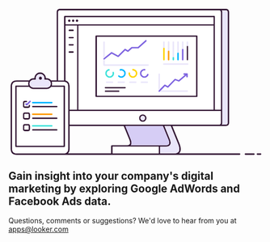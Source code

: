 <svg x="0px" y="0px" viewBox="0 0 870 500">
  <g transform="matrix( 1, 0, 0, 1, 0,0) ">
    <g>
      <g id="Layer0_0_FILL">
        <path fill="#351936" d="M753.9,13.7c0-7.9-4-11.9-11.9-11.9H176.6c-7.9,0-11.9,3.9-11.9,11.9v232.1h-19.4c-0.4-0.5-0.9-1-1.4-1.6 c-3.6-3.6-7.9-5.4-13-5.4h-3.2c0-0.1,0-0.2,0-0.3c0-5.4-1.9-10-5.8-13.8h-0.1c-3.8-3.9-8.4-5.8-13.8-5.8 c-5.4,0-10.1,1.9-13.8,5.8c-3.8,3.8-5.7,8.4-5.8,13.8c0,0.1,0,0.2,0,0.3h-3.2c-5,0-9.4,1.8-13,5.4c-0.5,0.5-1,1-1.4,1.6H28.5 c-14.1,0-21.1,7.1-21.2,21.2v211.9c0,14.1,7,21.1,21.1,21.1l324.5,0c0.1,0,0.2,0,0.3,0h214.1c0,0,0.1,0,0.1,0c0.2,0,0.4,0,0.6,0 h221.5c0.7,0,1.3-0.2,1.8-0.8c0.5-0.5,0.7-1.1,0.7-1.8c0-0.7-0.3-1.3-0.8-1.8c-0.5-0.5-1.1-0.7-1.8-0.8H583 c1.7-1.5,3-3.2,3.9-5.4c2.9-6,2.2-14.8-2-26.3c0,0,0-0.1,0-0.1l-25-61.3H742c7.9,0,11.9-3.9,11.9-11.8V13.7 M513.2,472.3V495 H355.6v-22.7h49.6c0,0,0.1,0,0.1,0H513.2 M730.5,13.7c0-2.8-0.5-5.1-1.5-6.9h13c4.6,0,6.9,2.3,6.9,6.9v376.4 c0,4.5-2.3,6.8-6.9,6.8h-13c1-1.8,1.5-4.1,1.5-6.8V13.7 M700.5,30.8v23.4H194.9V30.8H700.5 M700.5,59.2v286.4H239.2V59.2H700.5 M582.3,487.5c-2.2,4.5-7,7-14.5,7.4c-0.2,0-0.4,0-0.6,0h-49v-22.7H539c0,0,0.1,0,0.1,0c7.5-0.3,12.2-2.9,14-7.7 c1.9-4.3,1.2-10.6-2.1-18.9h0L533,402h21.3l25.9,63.1l-0.1-0.1C583.7,474.9,584.5,482.4,582.3,487.5 M546.3,447.6 c2.7,6.6,3.5,11.7,2.2,15.1c-1.4,2.9-4.6,4.4-9.6,4.6h-121c0.6-0.8,1.1-1.7,1.5-2.7c1.9-4.3,1.2-10.6-2.3-18.9h0L399.2,402h128.3 L546.3,447.6 M718.7,6.8c4.6,0,6.8,2.3,6.8,6.9v331.9h-20.1V28.3c0-0.7-0.2-1.3-0.7-1.8c-0.5-0.5-1.1-0.8-1.8-0.8H192.4 c-0.7,0-1.3,0.2-1.8,0.8c-0.5,0.5-0.7,1.1-0.8,1.8v217.6c-0.7,0-1.3-0.1-2.1-0.1h-18.1V13.7c0-4.6,2.3-6.9,6.9-6.9H718.7 M725.5,350.6v39.5c0,4.5-2.3,6.8-6.8,6.8H208.9v-46.4H725.5 M194.9,59.2h39.3v286.4h-25.3V267c0-11.5-4.7-18.4-14.1-20.5V59.2 M208.9,478.9V402h184.8l18.8,45.6c2.7,6.6,3.5,11.7,2.3,15.1c-1.4,2.8-4.5,4.4-9.5,4.6c0,0-0.1,0-0.1,0h-52 c-0.7,0-1.3,0.2-1.8,0.8c-0.5,0.5-0.8,1.1-0.8,1.8V495l-147.3,0C207.1,491.5,208.9,486.1,208.9,478.9 M125.1,243.9h5.9 c2.6,0,4.9,0.6,7,1.9c0.9,0.5,1.7,1.2,2.4,1.9v0.1c0.9,0.9,1.7,1.9,2.3,3c1.1,1.9,1.6,4.1,1.6,6.4v0c0,2.2-0.5,4.2-1.4,6 c-0.6,1.2-1.4,2.4-2.5,3.5c-0.6,0.6-1.2,1.1-1.8,1.5c-2.2,1.6-4.8,2.4-7.7,2.4H85.3c-2.9,0-5.4-0.8-7.7-2.4 c-0.6-0.5-1.2-1-1.8-1.5c-1.1-1.1-1.9-2.2-2.6-3.5c-0.9-1.8-1.3-3.8-1.3-6v0c0-2.4,0.5-4.5,1.6-6.4c0.6-1.1,1.3-2.1,2.3-3 l0.1-0.1c0.8-0.8,1.6-1.4,2.4-1.9c2.1-1.3,4.4-1.9,7-1.9h5.9c0.5,0,1-0.1,1.3-0.4c0.4-0.3,0.7-0.6,1-1.1c0.2-0.5,0.3-0.9,0.2-1.4 c-0.1-0.8-0.2-1.6-0.2-2.4c0-4,1.4-7.4,4.3-10.3v-0.1c2.8-2.9,6.3-4.3,10.3-4.3c4,0,7.4,1.4,10.3,4.3v0.1 c2.9,2.8,4.3,6.3,4.3,10.3c0,0.9,0,1.7-0.2,2.4c-0.1,0.5,0,0.9,0.2,1.4c0.2,0.4,0.5,0.8,0.9,1.1 C124.1,243.7,124.6,243.9,125.1,243.9 M149.3,257.3c0-2.3-0.4-4.5-1.1-6.4h39.6c0.7,0,1.4,0,2.1,0.1c1.8,0.1,3.5,0.5,5,0.9 c6.1,2,9.1,7.1,9.1,15.2v211.9c0,10.5-5.1,15.9-15.3,16.1H28.4c-10.7,0-16-5.4-16-16.1V267c0-10.8,5.4-16.2,16.2-16.2h39.6 c-0.7,2-1.1,4.1-1.1,6.4v0c0,2.1,0.3,4.1,0.9,6H25.5c-0.7,0-1.3,0.3-1.8,0.8c-0.5,0.5-0.8,1.1-0.8,1.8v205.5 c0,0.7,0.2,1.3,0.8,1.8c0.5,0.5,1.1,0.7,1.8,0.7h165.1c0.7,0,1.3-0.2,1.8-0.7c0.5-0.5,0.7-1.1,0.7-1.8V265.8 c0-0.7-0.2-1.3-0.7-1.8c-0.5-0.5-1.1-0.8-1.8-0.8h-42.3C149,261.4,149.3,259.4,149.3,257.3L149.3,257.3 M143.9,270.3L143.9,270.3 c0.7-0.7,1.2-1.3,1.8-2h42.6v200.5H28V268.3h42.5c0.5,0.7,1.1,1.4,1.8,2c3.6,3.6,7.9,5.4,13,5.4h45.6 C136.1,275.7,140.4,273.9,143.9,270.3 M164.9,417.5c0.7,0,1.3-0.2,1.8-0.7c0.5-0.5,0.7-1.1,0.7-1.8c0-0.7-0.2-1.3-0.7-1.8 c-0.5-0.5-1.1-0.7-1.8-0.8h-82c-0.7,0-1.3,0.3-1.8,0.8c-0.5,0.5-0.8,1-0.8,1.8c0,0.7,0.3,1.3,0.8,1.8c0.5,0.5,1.1,0.7,1.8,0.7 H164.9 M82.9,372.8c-0.7,0-1.3,0.3-1.8,0.8c-0.5,0.5-0.8,1.1-0.8,1.8s0.3,1.3,0.8,1.8c0.5,0.5,1.1,0.7,1.8,0.7h82 c0.7,0,1.3-0.2,1.8-0.7c0.5-0.5,0.7-1.1,0.7-1.8s-0.2-1.3-0.7-1.8c-0.5-0.5-1.1-0.8-1.8-0.8H82.9 M82.9,333 c-0.7,0-1.3,0.3-1.8,0.8c-0.5,0.5-0.8,1.1-0.8,1.8c0,0.7,0.3,1.3,0.8,1.8c0.5,0.5,1.1,0.7,1.8,0.7h82c0.7,0,1.3-0.2,1.8-0.7 c0.5-0.5,0.7-1.1,0.7-1.8c0-0.7-0.2-1.3-0.7-1.8c-0.5-0.5-1.1-0.8-1.8-0.8H82.9 M66.7,395H56.5c-4.8,0-7.2,2.4-7.2,7.1v10.2 c0,4.8,2.4,7.2,7.2,7.2h10.2c4.8,0,7.2-2.4,7.2-7.2v-10.2C73.8,397.3,71.5,395,66.7,395 M66.7,400c1.4,0,2.2,0.7,2.2,2.1v10.2 c0,1.5-0.7,2.2-2.2,2.2H56.5c-1.5,0-2.2-0.7-2.2-2.2v-10.2c0-1.4,0.7-2.1,2.2-2.1H66.7 M73.8,362.4c0-4.8-2.4-7.1-7.2-7.1H56.5 c-4.8,0-7.2,2.4-7.2,7.1v10.2c0,4.8,2.4,7.2,7.2,7.2h10.2c4.8,0,7.2-2.4,7.2-7.2V362.4 M66.7,360.3c1.4,0,2.2,0.7,2.2,2.1v10.2 c0,1.5-0.7,2.2-2.2,2.2H56.5c-1.5,0-2.2-0.7-2.2-2.2v-10.2c0-1.4,0.7-2.1,2.2-2.1H66.7 M63.1,316.3c-0.5-0.5-1.1-0.8-1.8-0.8 h-4.8c-4.8,0-7.2,2.4-7.2,7.2V333c0,4.8,2.4,7.1,7.2,7.1h10.2c4.8,0,7.2-2.4,7.2-7.1v-1c0-0.7-0.2-1.3-0.7-1.8 c-0.5-0.5-1.1-0.8-1.8-0.8s-1.3,0.3-1.8,0.8c-0.5,0.5-0.8,1.1-0.8,1.8v1c0,1.4-0.7,2.1-2.2,2.1H56.5c-1.5,0-2.2-0.7-2.2-2.1 v-10.3c0-1.4,0.7-2.2,2.2-2.2h4.8c0.7,0,1.3-0.2,1.8-0.7c0.5-0.5,0.7-1.1,0.7-1.8C63.8,317.4,63.6,316.8,63.1,316.3 M109.1,233.1 c-1.5,0-2.8,0.5-3.9,1.5c-1,1.1-1.5,2.4-1.5,3.9c0,1.5,0.5,2.8,1.5,3.9c1.1,1.1,2.4,1.6,3.9,1.6c1.5,0,2.8-0.5,3.8-1.6 c1.1-1,1.6-2.3,1.6-3.9c0-1.5-0.5-2.8-1.6-3.9C111.9,233.6,110.6,233.1,109.1,233.1 M222.3,147.6c-0.5-0.5-1.1-0.8-1.8-0.8h-12.8 c-0.7,0-1.3,0.3-1.8,0.8c-0.5,0.5-0.8,1.1-0.8,1.8s0.3,1.3,0.8,1.8c0.5,0.5,1.1,0.7,1.8,0.7h12.8c0.7,0,1.3-0.2,1.8-0.7 c0.5-0.5,0.7-1.1,0.7-1.8S222.8,148.1,222.3,147.6 M207.8,122.2c-0.7,0-1.3,0.3-1.8,0.8c-0.5,0.5-0.8,1.1-0.8,1.8 s0.3,1.3,0.8,1.8c0.5,0.5,1.1,0.7,1.8,0.7h12.8c0.7,0,1.3-0.2,1.8-0.7c0.5-0.5,0.7-1.1,0.7-1.8s-0.2-1.3-0.7-1.8 c-0.5-0.5-1.1-0.8-1.8-0.8H207.8 M207.8,97.4c-0.7,0-1.3,0.3-1.8,0.8c-0.5,0.5-0.8,1.1-0.8,1.8s0.3,1.3,0.8,1.8 c0.5,0.5,1.1,0.7,1.8,0.7h12.8c0.7,0,1.3-0.2,1.8-0.7c0.5-0.5,0.7-1.1,0.7-1.8s-0.2-1.3-0.7-1.8c-0.5-0.5-1.1-0.8-1.8-0.8H207.8 M220.5,72.7h-12.8c-0.7,0-1.3,0.3-1.8,0.8c-0.5,0.5-0.8,1.1-0.8,1.8s0.3,1.3,0.8,1.8c0.5,0.5,1.1,0.7,1.8,0.7h12.8 c0.7,0,1.3-0.2,1.8-0.7c0.5-0.5,0.7-1.1,0.7-1.8s-0.2-1.3-0.7-1.8C221.8,72.9,221.2,72.7,220.5,72.7 M458.8,361.9 c-3.5,0-6.5,1.2-9,3.6c0,0-0.1,0-0.1,0.1c-2.4,2.5-3.6,5.5-3.6,9c0,3.6,1.2,6.6,3.7,9.1c2.5,2.5,5.5,3.8,9,3.8 c3.6,0,6.6-1.2,9-3.8c0,0,0,0,0-0.1c2.5-2.4,3.7-5.4,3.8-9c0-3.5-1.3-6.5-3.8-9C465.3,363.1,462.3,361.9,458.8,361.9 M453.3,369.1c1.5-1.5,3.4-2.2,5.5-2.2c2.2,0,4,0.8,5.5,2.3c1.5,1.5,2.3,3.4,2.3,5.5c0,2.2-0.8,4-2.3,5.5c0,0,0,0,0,0 c-1.5,1.5-3.3,2.3-5.5,2.3c-2.1,0-4-0.8-5.5-2.3c-1.5-1.5-2.3-3.3-2.3-5.5C451,372.5,451.7,370.7,453.3,369.1 C453.2,369.1,453.3,369.1,453.3,369.1 M645.2,93.3c-0.5-0.5-1.1-0.7-1.8-0.8H299.6c-0.7,0-1.3,0.3-1.8,0.8 c-0.5,0.5-0.8,1-0.8,1.8v205.4c0,0.7,0.3,1.3,0.8,1.8c0.5,0.5,1,0.7,1.8,0.7h343.7c0.7,0,1.3-0.2,1.8-0.7 c0.5-0.5,0.7-1.1,0.7-1.8V95.1C645.8,94.3,645.6,93.8,645.2,93.3 M640.8,97.6V298H302.1V97.6H640.8 M613.8,130.5 c0-0.6-0.2-1.2-0.7-1.6c-0.5-0.5-1.1-0.8-1.8-0.8c-0.7,0-1.3,0.3-1.8,0.8c-0.5,0.5-0.7,1-0.8,1.6v44.8c0,0.7,0.3,1.3,0.8,1.8 c0.5,0.5,1.1,0.7,1.8,0.7c0.7,0,1.3-0.2,1.8-0.7c0.5-0.5,0.7-1.1,0.7-1.8V130.5 M331.3,280.4c-0.7,0-1.3,0.3-1.8,0.8 c-0.5,0.5-0.8,1-0.8,1.8s0.3,1.3,0.8,1.8c0.5,0.5,1.1,0.7,1.8,0.7h45.4c0.7,0,1.3-0.2,1.8-0.7c0.5-0.5,0.7-1.1,0.7-1.8 c0-0.7-0.2-1.3-0.7-1.8c-0.5-0.5-1.1-0.8-1.8-0.8H331.3 M329.3,269.3c-0.5,0.5-0.8,1.1-0.8,1.8c0,0.7,0.3,1.3,0.8,1.8 c0.5,0.5,1.1,0.7,1.8,0.7h67.1c0.7,0,1.3-0.2,1.8-0.7c0.5-0.5,0.7-1.1,0.7-1.8c0-0.7-0.2-1.3-0.7-1.8c-0.5-0.5-1.1-0.8-1.8-0.8 H331C330.3,268.5,329.7,268.8,329.3,269.3 M229.8,42.3c0,1.2,0.4,2.2,1.2,3c0.8,0.8,1.9,1.3,3.1,1.3c1.2,0,2.2-0.4,3-1.3 s1.3-1.8,1.3-3c0-1.2-0.4-2.2-1.3-3c-0.8-0.8-1.8-1.3-3-1.3c-1.2,0-2.2,0.4-3.1,1.3C230.2,40,229.8,41,229.8,42.3 M217.9,45.3 c0.8,0.8,1.8,1.3,3,1.3c1.2,0,2.2-0.4,3-1.3c0.9-0.8,1.3-1.8,1.3-3c0-1.2-0.4-2.2-1.3-3c-0.8-0.8-1.8-1.3-3-1.3 c-1.2,0-2.2,0.4-3,1.3c-0.8,0.8-1.2,1.8-1.3,3C216.6,43.4,217,44.4,217.9,45.3 M210.8,45.3c0.8-0.8,1.3-1.8,1.3-3 c0-1.2-0.4-2.2-1.3-3c-0.8-0.8-1.8-1.3-3-1.3c-1.2,0-2.2,0.4-3.1,1.3c-0.8,0.8-1.3,1.8-1.3,3c0,1.2,0.4,2.2,1.3,3 c0.8,0.8,1.9,1.3,3.1,1.3C208.9,46.5,209.9,46.1,210.8,45.3 M838.6,500c0.7,0,1.3-0.2,1.8-0.7c0.5-0.5,0.7-1.1,0.7-1.8 c0-0.7-0.2-1.3-0.7-1.8c-0.5-0.5-1.1-0.7-1.8-0.8h-29c-0.7,0-1.3,0.3-1.8,0.8c-0.5,0.5-0.8,1-0.8,1.8c0,0.7,0.2,1.3,0.8,1.8 c0.5,0.5,1,0.7,1.8,0.7H838.6 M861.3,495h-10.7c-0.7,0-1.3,0.3-1.8,0.8c-0.5,0.5-0.8,1-0.8,1.8c0,0.7,0.2,1.3,0.8,1.8 c0.5,0.5,1,0.7,1.8,0.7h10.7c0.7,0,1.3-0.2,1.8-0.7c0.5-0.5,0.7-1.1,0.7-1.8c0-0.7-0.2-1.3-0.7-1.8 C862.5,495.2,862,495,861.3,495z"/>
        <path fill="#FFFFFF" d="M143.9,270.3L143.9,270.3c-3.6,3.6-7.9,5.5-13,5.5H85.3c-5.1,0-9.4-1.8-13-5.4c-0.6-0.6-1.2-1.3-1.8-2H28 v200.5h160.1V268.3h-42.6C145.1,269,144.6,269.6,143.9,270.3 M61.3,315.5c0.7,0,1.3,0.3,1.8,0.8c0.5,0.5,0.7,1.1,0.7,1.8 c0,0.7-0.2,1.3-0.7,1.8c-0.5,0.5-1.1,0.7-1.8,0.7h-4.8c-1.5,0-2.2,0.7-2.2,2.2V333c0,1.4,0.7,2.1,2.2,2.1h10.2 c1.4,0,2.2-0.7,2.2-2.1v-1c0-0.7,0.3-1.3,0.8-1.8c0.5-0.5,1.1-0.8,1.8-0.8s1.3,0.3,1.8,0.8c0.5,0.5,0.7,1.1,0.7,1.8v1 c0,4.8-2.4,7.1-7.2,7.1H56.5c-4.8,0-7.2-2.4-7.2-7.1v-10.3c0-4.8,2.4-7.2,7.2-7.2H61.3 M66.7,355.3c4.8,0,7.2,2.4,7.2,7.1v10.2 c0,4.8-2.4,7.2-7.2,7.2H56.5c-4.8,0-7.2-2.4-7.2-7.2v-10.2c0-4.8,2.4-7.1,7.2-7.1H66.7 M56.5,395h10.2c4.8,0,7.2,2.4,7.2,7.1 v10.2c0,4.8-2.4,7.2-7.2,7.2H56.5c-4.8,0-7.2-2.4-7.2-7.2v-10.2C49.3,397.3,51.7,395,56.5,395 M149.6,323.6 c-0.5,0.5-1.1,0.7-1.8,0.7H82.9c-0.7,0-1.3-0.2-1.8-0.7c-0.5-0.5-0.8-1.1-0.8-1.8s0.3-1.3,0.8-1.8c0.5-0.5,1.1-0.8,1.8-0.8h64.9 c0.7,0,1.3,0.3,1.8,0.8c0.5,0.5,0.7,1,0.7,1.8S150.1,323.1,149.6,323.6 M81.2,333.8c0.5-0.5,1.1-0.8,1.8-0.8h82 c0.7,0,1.3,0.3,1.8,0.8c0.5,0.5,0.7,1.1,0.7,1.8c0,0.7-0.2,1.3-0.7,1.8c-0.5,0.5-1.1,0.7-1.8,0.7h-82c-0.7,0-1.3-0.2-1.8-0.7 c-0.5-0.5-0.8-1.1-0.8-1.8C80.4,334.9,80.7,334.3,81.2,333.8 M81.2,373.5c0.5-0.5,1.1-0.8,1.8-0.8h82c0.7,0,1.3,0.3,1.8,0.8 c0.5,0.5,0.7,1.1,0.7,1.8s-0.2,1.3-0.7,1.8c-0.5,0.5-1.1,0.7-1.8,0.7h-82c-0.7,0-1.3-0.2-1.8-0.7c-0.5-0.5-0.8-1.1-0.8-1.8 S80.7,374,81.2,373.5 M81.2,359.8c0.5-0.5,1.1-0.8,1.8-0.8h64.9c0.7,0,1.3,0.2,1.8,0.8c0.5,0.5,0.7,1.1,0.7,1.8 c0,0.7-0.2,1.3-0.7,1.8c-0.5,0.5-1.1,0.7-1.8,0.7H82.9c-0.7,0-1.3-0.2-1.8-0.7c-0.5-0.5-0.8-1.1-0.8-1.8 C80.4,360.9,80.7,360.3,81.2,359.8 M166.7,416.8c-0.5,0.5-1.1,0.7-1.8,0.7h-82c-0.7,0-1.3-0.2-1.8-0.7c-0.5-0.5-0.8-1.1-0.8-1.8 c0-0.7,0.3-1.3,0.8-1.8c0.5-0.5,1.1-0.7,1.8-0.8h82c0.7,0,1.3,0.3,1.8,0.8c0.5,0.5,0.7,1,0.7,1.8 C167.4,415.6,167.2,416.3,166.7,416.8 M149.6,403c-0.5,0.5-1.1,0.7-1.8,0.7H82.9c-0.7,0-1.3-0.2-1.8-0.7 c-0.5-0.5-0.8-1.1-0.8-1.8c0-0.7,0.3-1.3,0.8-1.8c0.5-0.5,1.1-0.7,1.8-0.8h64.9c0.7,0,1.3,0.3,1.8,0.8c0.5,0.5,0.7,1,0.7,1.8 C150.3,401.9,150.1,402.5,149.6,403 M72.1,316c0.5-0.5,1-0.8,1.8-0.8c0.7,0,1.3,0.3,1.8,0.8c0.5,0.5,0.8,1.1,0.8,1.8 c0,0.7-0.2,1.3-0.7,1.8l-11.2,11.2c-0.5,0.5-1.1,0.8-1.8,0.8s-1.3-0.2-1.8-0.7l-2.6-2.5c-0.5-0.5-0.8-1.1-0.8-1.8 c0-0.7,0.2-1.3,0.8-1.8c0.5-0.5,1-0.8,1.8-0.8s1.3,0.3,1.8,0.8l0.8,0.8L72.1,316 M68.8,402.1c0-1.4-0.7-2.1-2.2-2.1H56.5 c-1.5,0-2.2,0.7-2.2,2.1v10.2c0,1.5,0.7,2.2,2.2,2.2h10.2c1.4,0,2.2-0.7,2.2-2.2V402.1 M68.8,362.4c0-1.4-0.7-2.1-2.2-2.1H56.5 c-1.5,0-2.2,0.7-2.2,2.1v10.2c0,1.5,0.7,2.2,2.2,2.2h10.2c1.4,0,2.2-0.7,2.2-2.2V362.4 M148.2,250.8c0.7,2,1.1,4.1,1.1,6.4v0 c0,2.1-0.3,4.1-0.9,6h42.3c0.7,0,1.3,0.3,1.8,0.8c0.5,0.5,0.7,1.1,0.7,1.8v205.5c0,0.7-0.2,1.3-0.7,1.8c-0.5,0.5-1.1,0.7-1.8,0.7 H25.5c-0.7,0-1.3-0.2-1.8-0.7c-0.5-0.5-0.8-1.1-0.8-1.8V265.8c0-0.7,0.2-1.3,0.8-1.8c0.5-0.5,1.1-0.8,1.8-0.8h42.4 c-0.6-1.9-0.9-3.9-0.9-6v0c0-2.3,0.4-4.5,1.1-6.4H28.5c-10.8,0-16.2,5.4-16.2,16.2v211.9c0,10.7,5.3,16.1,16,16.1h160.3 c10.2-0.3,15.3-5.7,15.3-16.1V267c0-8.1-3-13.2-9.1-15.2c-1.5-0.5-3.2-0.8-5-0.9c-0.7,0-1.3-0.1-2.1-0.1H148.2 M234.2,59.2h-39.3 v187.3c9.4,2.1,14.1,9,14.1,20.5v78.6h25.3V59.2 M207.8,72.7h12.8c0.7,0,1.3,0.3,1.8,0.8c0.5,0.5,0.7,1.1,0.7,1.8 s-0.2,1.3-0.7,1.8c-0.5,0.5-1.1,0.7-1.8,0.7h-12.8c-0.7,0-1.3-0.2-1.8-0.7c-0.5-0.5-0.8-1.1-0.8-1.8s0.3-1.3,0.8-1.8 C206.5,72.9,207.1,72.7,207.8,72.7 M206,98.2c0.5-0.5,1.1-0.8,1.8-0.8h12.8c0.7,0,1.3,0.3,1.8,0.8c0.5,0.5,0.7,1.1,0.7,1.8 s-0.2,1.3-0.7,1.8c-0.5,0.5-1.1,0.7-1.8,0.7h-12.8c-0.7,0-1.3-0.2-1.8-0.7c-0.5-0.5-0.8-1.1-0.8-1.8S205.5,98.6,206,98.2 M206,122.9c0.5-0.5,1.1-0.8,1.8-0.8h12.8c0.7,0,1.3,0.3,1.8,0.8c0.5,0.5,0.7,1.1,0.7,1.8s-0.2,1.3-0.7,1.8 c-0.5,0.5-1.1,0.7-1.8,0.7h-12.8c-0.7,0-1.3-0.2-1.8-0.7c-0.5-0.5-0.8-1.1-0.8-1.8S205.5,123.4,206,122.9 M220.5,146.9 c0.7,0,1.3,0.3,1.8,0.8c0.5,0.5,0.7,1.1,0.7,1.8s-0.2,1.3-0.7,1.8c-0.5,0.5-1.1,0.7-1.8,0.7h-12.8c-0.7,0-1.3-0.2-1.8-0.7 c-0.5-0.5-0.8-1.1-0.8-1.8s0.3-1.3,0.8-1.8c0.5-0.5,1.1-0.8,1.8-0.8H220.5 M725.5,390.1v-39.5H208.9V397h509.8 C723.3,397,725.5,394.7,725.5,390.1 M449.7,365.5c2.5-2.4,5.5-3.6,9-3.6c3.6,0,6.6,1.2,9,3.7c2.5,2.5,3.7,5.5,3.8,9 c0,3.6-1.3,6.6-3.8,9c0,0,0,0.1,0,0.1c-2.4,2.5-5.4,3.8-9,3.8c-3.5,0-6.5-1.2-9-3.8c-2.5-2.5-3.7-5.5-3.7-9.1 C446,371.1,447.2,368.1,449.7,365.5C449.6,365.6,449.7,365.5,449.7,365.5 M725.5,13.7c0-4.6-2.3-6.9-6.8-6.9H176.6 c-4.6,0-6.9,2.3-6.9,6.9v232.1h18.1c0.7,0,1.4,0,2.1,0.1V28.3c0-0.7,0.3-1.3,0.8-1.8c0.5-0.5,1.1-0.8,1.8-0.8H703 c0.7,0,1.3,0.2,1.8,0.8c0.5,0.5,0.7,1.1,0.7,1.8v317.3h20.1V13.7 M700.5,345.6V59.2H239.2v286.4H700.5 M643.3,92.6 c0.7,0,1.3,0.3,1.8,0.8c0.5,0.5,0.7,1,0.7,1.8v205.4c0,0.7-0.2,1.3-0.7,1.8c-0.5,0.5-1.1,0.7-1.8,0.7H299.6 c-0.7,0-1.3-0.2-1.8-0.7c-0.5-0.5-0.8-1.1-0.8-1.8V95.1c0-0.7,0.3-1.3,0.8-1.8c0.5-0.5,1-0.7,1.8-0.8H643.3 M640.8,298V97.6 H302.1V298H640.8 M398,138.1c0.6-0.1,1.1,0,1.6,0.3l8,4.9l12.1-10.7c0.5-0.4,1-0.7,1.6-0.7H442l25.6-22.7 c0.5-0.5,1.1-0.7,1.8-0.6c0.7,0,1.3,0.3,1.8,0.8c0.4,0.5,0.6,1.1,0.6,1.8c0,0.7-0.3,1.3-0.9,1.8l-26.3,23.4 c-0.5,0.4-1,0.6-1.6,0.6h-20.6l-12.7,11.3c-0.4,0.4-0.9,0.6-1.5,0.7c-0.6,0.1-1.1-0.1-1.5-0.4l-8-4.9l-22.3,22 c-0.4,0.4-0.9,0.6-1.4,0.7c-0.6,0.1-1.1,0-1.5-0.3l-21-11.2L329,173.8v17.6h147.8c0.7,0,1.3,0.2,1.8,0.8c0.5,0.5,0.7,1.1,0.7,1.8 s-0.2,1.3-0.7,1.8c-0.5,0.5-1.1,0.7-1.8,0.7H326.5c-0.7,0-1.3-0.2-1.8-0.7c-0.5-0.5-0.8-1.1-0.8-1.8v-78.2c0-0.7,0.3-1.3,0.8-1.8 c0.5-0.5,1.1-0.8,1.8-0.8c0.7,0,1.3,0.2,1.8,0.8c0.5,0.5,0.7,1.1,0.7,1.8v51.7l21.6-17.4c0.4-0.3,0.8-0.5,1.3-0.5 c0.5-0.1,1,0,1.5,0.3l20.9,11.1l22.3-22.1C396.9,138.3,397.4,138.1,398,138.1 M529,188.4c0.5-0.5,1-0.7,1.8-0.8h81.4 c0.7,0,1.3,0.3,1.8,0.8c0.5,0.5,0.7,1.1,0.7,1.8s-0.2,1.3-0.7,1.8c-0.5,0.5-1.1,0.7-1.8,0.7h-81.4c-0.7,0-1.3-0.2-1.8-0.7 c-0.5-0.5-0.8-1.1-0.8-1.8S528.5,188.8,529,188.4 M609.7,221.8c0.1,0,0.3,0,0.4,0l1.4,0.6c0.1,0,0.1,0.1,0.3,0.2 c0.3,0.3,0.5,0.6,0.6,1c0.1,0.3,0.1,0.6,0.1,0.9v9.4c0,0.7-0.2,1.3-0.7,1.8c-0.5,0.5-1.1,0.7-1.8,0.7c-0.7,0-1.3-0.2-1.8-0.7 c-0.5-0.5-0.8-1.1-0.8-1.8v-4.2l-23.6,20.1c-0.4,0.3-0.8,0.5-1.2,0.6c-0.5,0.1-0.9,0-1.3-0.1l-11.3-4.4l-23.7,24.5 c-0.4,0.4-0.9,0.6-1.5,0.8c-0.6,0.1-1.1,0-1.5-0.3l-8.5-4.8L521,280.1h89.8c0.7,0,1.3,0.3,1.8,0.8c0.5,0.5,0.7,1,0.7,1.8 s-0.2,1.3-0.7,1.8c-0.5,0.5-1.1,0.7-1.8,0.7h-95.5H515c-0.7,0-1.3-0.2-1.8-0.7c-0.5-0.5-0.8-1.1-0.8-1.8v-0.1v-57.4 c0-0.7,0.3-1.3,0.8-1.8c0.5-0.5,1-0.8,1.8-0.8c0.7,0,1.3,0.2,1.8,0.8c0.5,0.5,0.7,1.1,0.7,1.8v51.3l15-15.4 c0.4-0.4,0.9-0.6,1.5-0.7c0.6-0.1,1.1,0,1.6,0.3l8.5,4.9l23.5-24.3c0.3-0.4,0.8-0.6,1.3-0.8c0.5-0.1,1-0.1,1.5,0.1l11.4,4.4 l21.5-18.3h-2.8c-0.7,0-1.3-0.2-1.8-0.7c-0.5-0.5-0.8-1.1-0.8-1.8s0.3-1.3,0.8-1.8c0.5-0.5,1-0.8,1.8-0.8H609.7 M467.3,208.2 c0.4,0.5,0.6,1.1,0.6,1.8c-0.1,0.7-0.4,1.2-0.9,1.7c-0.5,0.4-1.1,0.6-1.9,0.6c-0.2,0-0.5-0.1-0.8-0.1c-2.7,0-5.1,1-7,2.9 c-2,1.9-3,4.3-3,7c0,2.7,1,5.1,2.9,7h0.1c1.9,2,4.3,3,7,3c2.7,0,5-1,6.9-3c0,0,0.1,0,0.1,0c1.1-1.1,1.9-2.3,2.4-3.7 c0.2-0.7,0.6-1.1,1.3-1.4c0.6-0.3,1.3-0.3,2-0.1c0.6,0.2,1.1,0.7,1.4,1.3c0.3,0.6,0.3,1.3,0.1,2c-0.7,2.1-1.9,3.9-3.6,5.5 c0,0,0,0.1,0,0.1c-2.9,2.9-6.4,4.4-10.5,4.4c-4.1,0-7.6-1.5-10.6-4.4v-0.1c-2.9-2.9-4.4-6.4-4.4-10.5s1.5-7.6,4.4-10.5 c2.9-2.9,6.4-4.4,10.6-4.4c0.4,0,0.8,0,1.3,0.1C466.3,207.4,466.8,207.7,467.3,208.2 M432,215.1c-1.9-1.9-4.1-2.8-6.8-2.9 c-0.7,0-1.3-0.3-1.8-0.8s-0.7-1.1-0.7-1.8c0-0.7,0.3-1.3,0.8-1.8c0.5-0.5,1-0.7,1.8-0.7c4,0.1,7.4,1.5,10.2,4.4h0.1 c2.9,2.9,4.4,6.4,4.4,10.5c0,4.1-1.5,7.6-4.4,10.5c0,0,0,0.1-0.1,0.1c-2.9,2.9-6.4,4.4-10.5,4.4c-4.1,0-7.6-1.5-10.5-4.4 c-2.9-2.9-4.4-6.4-4.4-10.6c0-0.4,0-0.8,0.1-1.1c0.1-0.7,0.4-1.3,0.9-1.7c0.5-0.4,1.2-0.6,1.9-0.5c0.7,0.1,1.2,0.4,1.6,0.9 c0.4,0.5,0.6,1.1,0.6,1.9c0,0.2-0.1,0.4-0.1,0.6c0,2.7,1,5.1,2.9,7c2,2,4.3,3,7,3c2.7,0,5.1-1,7-3c0,0,0,0,0,0c2-1.9,3-4.2,3-7 C435,219.4,434,217.1,432,215.1L432,215.1 M434.8,249.8c0.7,0,1.3,0.3,1.8,0.8c0.5,0.5,0.7,1.1,0.7,1.8s-0.2,1.3-0.7,1.8 c-0.5,0.5-1.1,0.7-1.8,0.7h-19.9c-0.7,0-1.3-0.2-1.8-0.7c-0.5-0.5-0.8-1.1-0.8-1.8s0.3-1.3,0.8-1.8c0.5-0.5,1-0.8,1.8-0.8H434.8 M474,249.8c0.7,0,1.3,0.3,1.8,0.8c0.5,0.5,0.7,1.1,0.7,1.8c0,0.7-0.2,1.3-0.7,1.8c-0.5,0.5-1.1,0.7-1.8,0.7h-19.8 c-0.7,0-1.3-0.2-1.8-0.7c-0.5-0.5-0.7-1.1-0.8-1.8c0-0.7,0.3-1.3,0.8-1.8c0.5-0.5,1-0.8,1.8-0.8H474 M385.6,207.2 c4.1,0,7.6,1.5,10.5,4.4h0.1c2.9,2.9,4.4,6.4,4.4,10.5c0,4.1-1.5,7.6-4.4,10.5c0,0,0,0.1-0.1,0.1c-2.9,2.9-6.4,4.4-10.5,4.4 c-3.9,0-7.3-1.3-10.1-4c-0.5-0.5-0.8-1.1-0.8-1.8c0-0.7,0.2-1.3,0.7-1.8c0.5-0.5,1-0.8,1.7-0.8c0.7,0,1.3,0.2,1.8,0.7 c1.9,1.8,4.2,2.7,6.8,2.7c2.7,0,5-1,7-3c0,0,0,0,0,0c2-1.9,3-4.2,3-7c0-2.7-1-5.1-3-7v0c-1.9-1.9-4.3-2.9-7-2.9 c-0.9,0-1.8,0.1-2.6,0.4c-0.7,0.2-1.3,0.1-1.9-0.2c-0.6-0.4-1-0.9-1.2-1.5c-0.2-0.7-0.1-1.3,0.3-1.9c0.3-0.6,0.8-1,1.5-1.2 C382.9,207.4,384.3,207.2,385.6,207.2 M344.8,207.9c0.5,0.4,0.9,0.9,1,1.6s0,1.3-0.4,1.9c-0.4,0.5-0.9,0.9-1.6,1 c-1.9,0.4-3.6,1.3-5,2.8c-2,1.9-3,4.3-3,7c0,2.7,1,5.1,2.9,7h0.1c1.9,2,4.3,3,7,3c2.7,0,5-1,6.9-3h0.1c1.9-1.9,2.9-4.3,2.9-7 c0-0.8-0.1-1.6-0.3-2.3c-0.1-0.7,0-1.3,0.4-1.9c0.4-0.6,0.9-1,1.6-1.1c0.7-0.1,1.3,0,1.9,0.3c0.6,0.4,1,0.9,1.1,1.6 c0.2,1.1,0.4,2.2,0.4,3.4c0,4.1-1.5,7.6-4.4,10.5c0,0,0,0,0,0.1c-2.9,2.9-6.4,4.4-10.5,4.4c-4.1,0-7.6-1.5-10.6-4.4v-0.1 c-2.9-2.9-4.4-6.4-4.4-10.5s1.5-7.6,4.4-10.5c2.2-2.2,4.8-3.6,7.7-4.1C343.5,207.4,344.1,207.5,344.8,207.9 M355.4,249.8 c0.7,0,1.3,0.3,1.8,0.8c0.5,0.5,0.7,1.1,0.7,1.8s-0.2,1.3-0.7,1.8c-0.5,0.5-1.1,0.7-1.8,0.7h-19.9c-0.7,0-1.3-0.2-1.8-0.7 c-0.5-0.5-0.8-1.1-0.8-1.8s0.3-1.3,0.8-1.8c0.5-0.5,1.1-0.8,1.8-0.8H355.4 M328.5,271c0-0.7,0.3-1.3,0.8-1.8 c0.5-0.5,1.1-0.8,1.8-0.8h67.1c0.7,0,1.3,0.3,1.8,0.8c0.5,0.5,0.7,1.1,0.7,1.8c0,0.7-0.2,1.3-0.7,1.8c-0.5,0.5-1.1,0.7-1.8,0.7 H331c-0.7,0-1.3-0.2-1.8-0.7C328.8,272.4,328.5,271.8,328.5,271 M329.5,281.1c0.5-0.5,1.1-0.8,1.8-0.8h45.4 c0.7,0,1.3,0.3,1.8,0.8c0.5,0.5,0.7,1,0.7,1.8c0,0.7-0.2,1.3-0.7,1.8c-0.5,0.5-1.1,0.7-1.8,0.7h-45.4c-0.7,0-1.3-0.2-1.8-0.7 c-0.5-0.5-0.8-1.1-0.8-1.8S329,281.6,329.5,281.1 M395.4,249.8c0.7,0,1.3,0.3,1.8,0.8c0.5,0.5,0.7,1.1,0.7,1.8s-0.2,1.3-0.7,1.8 c-0.5,0.5-1.1,0.7-1.8,0.7h-19.9c-0.7,0-1.3-0.2-1.8-0.7c-0.5-0.5-0.8-1.1-0.8-1.8s0.3-1.3,0.8-1.8c0.5-0.5,1.1-0.8,1.8-0.8 H395.4 M563.2,112.9c0.7,0,1.3,0.3,1.8,0.8c0.5,0.5,0.7,1.1,0.7,1.8v53v6.9c0,0.7-0.2,1.3-0.7,1.8c-0.5,0.5-1.1,0.7-1.8,0.7 s-1.3-0.2-1.8-0.7c-0.5-0.5-0.8-1.1-0.8-1.8v-6.9v-53c0-0.7,0.3-1.3,0.8-1.8C561.9,113.2,562.5,112.9,563.2,112.9 M548.9,113.7 c0.5,0.5,0.7,1.1,0.7,1.8v31.2v28.7c0,0.7-0.2,1.3-0.7,1.8c-0.5,0.5-1.1,0.7-1.8,0.7s-1.3-0.2-1.8-0.7c-0.5-0.5-0.8-1.1-0.8-1.8 v-28.7v-31.2c0-0.7,0.3-1.3,0.8-1.8c0.5-0.5,1-0.8,1.8-0.8S548.4,113.2,548.9,113.7 M531,112.9c0.7,0,1.3,0.3,1.8,0.8 c0.5,0.5,0.7,1.1,0.7,1.8v21.8v38.1c0,0.7-0.2,1.3-0.7,1.8c-0.5,0.5-1.1,0.7-1.8,0.7c-0.7,0-1.3-0.2-1.8-0.7 c-0.5-0.5-0.8-1.1-0.8-1.8v-38.1v-21.8c0-0.7,0.3-1.3,0.8-1.8C529.8,113.2,530.4,112.9,531,112.9 M608.8,115.4 c0-0.7,0.3-1.3,0.8-1.8c0.5-0.5,1.1-0.8,1.8-0.8c0.7,0,1.3,0.3,1.8,0.8c0.5,0.5,0.7,1.1,0.7,1.8v15.1v44.8c0,0.7-0.2,1.3-0.7,1.8 c-0.5,0.5-1.1,0.7-1.8,0.7c-0.7,0-1.3-0.2-1.8-0.7c-0.5-0.5-0.8-1.1-0.8-1.8v-44.8V115.4 M592.8,115.4c0-0.7,0.3-1.3,0.8-1.8 c0.5-0.5,1-0.8,1.8-0.8s1.3,0.3,1.8,0.8c0.5,0.5,0.7,1.1,0.7,1.8v25.3v34.6c0,0.7-0.2,1.3-0.7,1.8c-0.5,0.5-1.1,0.7-1.8,0.7 s-1.3-0.2-1.8-0.7c-0.5-0.5-0.8-1.1-0.8-1.8v-34.6V115.4 M576.7,115.4c0-0.7,0.3-1.3,0.8-1.8c0.5-0.5,1-0.8,1.8-0.8 c0.7,0,1.3,0.3,1.8,0.8c0.5,0.5,0.7,1.1,0.7,1.8v37.8v22c0,0.7-0.2,1.3-0.7,1.8c-0.5,0.5-1.1,0.7-1.8,0.7c-0.7,0-1.3-0.2-1.8-0.7 c-0.5-0.5-0.8-1.1-0.8-1.8v-22V115.4 M700.5,54.2V30.8H194.9v23.4H700.5 M212,42.3c0,1.2-0.4,2.2-1.3,3s-1.8,1.3-3,1.3 c-1.2,0-2.2-0.4-3.1-1.3c-0.8-0.8-1.3-1.8-1.3-3c0-1.2,0.4-2.2,1.3-3c0.8-0.8,1.9-1.3,3.1-1.3c1.2,0,2.2,0.4,3,1.3 C211.6,40,212,41,212,42.3 M220.9,46.5c-1.2,0-2.2-0.4-3-1.3c-0.8-0.8-1.2-1.8-1.3-3c0-1.2,0.4-2.2,1.3-3c0.8-0.8,1.8-1.3,3-1.3 c1.2,0,2.2,0.4,3,1.3c0.9,0.8,1.3,1.8,1.3,3c0,1.2-0.4,2.2-1.3,3C223.1,46.1,222.1,46.5,220.9,46.5 M230.9,45.3 c-0.8-0.8-1.2-1.8-1.2-3c0-1.2,0.4-2.2,1.2-3c0.8-0.8,1.9-1.3,3.1-1.3c1.2,0,2.2,0.4,3,1.3c0.8,0.8,1.3,1.8,1.3,3 c0,1.2-0.4,2.2-1.3,3s-1.8,1.3-3,1.3C232.8,46.5,231.8,46.1,230.9,45.3 M513.2,495v-22.7H405.4c0,0-0.1,0-0.1,0h-49.6V495H513.2z "/>
        <path fill="#7E64E0" d="M73.8,315.3c-0.7,0-1.3,0.3-1.8,0.8l-9.4,9.4l-0.8-0.8c-0.5-0.5-1.1-0.8-1.8-0.8s-1.3,0.3-1.8,0.8 c-0.5,0.5-0.8,1-0.8,1.8c0,0.7,0.2,1.3,0.8,1.8l2.6,2.5c0.5,0.5,1,0.7,1.8,0.7s1.3-0.3,1.8-0.8l11.2-11.2 c0.5-0.5,0.7-1.1,0.7-1.8c0-0.7-0.3-1.3-0.8-1.8C75.1,315.5,74.5,315.3,73.8,315.3 M593.5,139.1c-0.5,0.5-0.7,1-0.8,1.6v34.6 c0,0.7,0.3,1.3,0.8,1.8c0.5,0.5,1,0.7,1.8,0.7s1.3-0.2,1.8-0.7c0.5-0.5,0.7-1.1,0.7-1.8v-34.6c0-0.6-0.2-1.2-0.7-1.6 c-0.5-0.5-1.1-0.8-1.8-0.8S594,138.6,593.5,139.1 M467.9,210c0.1-0.7-0.1-1.3-0.6-1.8c-0.5-0.5-1-0.8-1.7-0.9 c-0.4-0.1-0.8-0.1-1.3-0.1c-4.1,0-7.7,1.5-10.6,4.4c-2.9,2.9-4.4,6.4-4.4,10.5s1.5,7.6,4.4,10.5v0.1c2.9,2.9,6.5,4.4,10.6,4.4 c4.1,0,7.6-1.5,10.5-4.4c0,0,0,0,0-0.1c1.7-1.6,2.9-3.5,3.6-5.5c0.2-0.7,0.1-1.3-0.1-2c-0.3-0.6-0.8-1-1.4-1.3 c-0.7-0.2-1.3-0.2-2,0.1c-0.6,0.3-1,0.8-1.3,1.4c-0.5,1.4-1.3,2.6-2.4,3.7c0,0,0,0-0.1,0c-1.9,2-4.2,3-6.9,3c-2.7,0-5.1-1-7-3 h-0.1c-1.9-1.9-2.9-4.3-2.9-7c0-2.7,1-5.1,3-7c1.9-2,4.3-2.9,7-2.9c0.3,0,0.5,0,0.8,0.1c0.7,0.1,1.3-0.1,1.9-0.6 C467.5,211.2,467.8,210.7,467.9,210 M610,221.8c-0.1,0-0.3,0-0.4,0h-9.5c-0.7,0-1.3,0.3-1.8,0.8c-0.5,0.5-0.8,1.1-0.8,1.8 s0.3,1.3,0.8,1.8c0.5,0.5,1,0.7,1.8,0.7h2.8l-21.5,18.3l-11.4-4.4c-0.5-0.2-1-0.2-1.5-0.1c-0.5,0.1-0.9,0.4-1.3,0.8L544,265.5 l-8.5-4.9c-0.5-0.3-1-0.4-1.6-0.3c-0.6,0.1-1,0.3-1.5,0.7l-15,15.4l-4.3,4.4c-0.5,0.5-0.7,1-0.7,1.6v0.1c0,0.7,0.3,1.3,0.8,1.8 c0.5,0.5,1.1,0.7,1.8,0.7h0.2c0.6,0,1.2-0.3,1.6-0.8l4.2-4.3l13.8-14.1l8.5,4.8c0.5,0.3,1,0.4,1.5,0.3c0.6-0.1,1.1-0.4,1.5-0.8 l23.7-24.5l11.3,4.4c0.4,0.2,0.9,0.2,1.3,0.1c0.4-0.1,0.8-0.3,1.2-0.6l23.6-20.1v4.2c0,0.7,0.3,1.3,0.8,1.8 c0.5,0.5,1,0.7,1.8,0.7c0.7,0,1.3-0.2,1.8-0.7c0.5-0.5,0.7-1.1,0.7-1.8v-9.4c0-0.3,0-0.6-0.1-0.9c-0.1-0.4-0.3-0.7-0.6-1 c-0.1-0.1-0.2-0.2-0.3-0.2L610,221.8 M399.6,138.4c-0.5-0.3-1-0.4-1.6-0.3c-0.6,0.1-1.1,0.3-1.5,0.7l-22.3,22.1l-20.9-11.1 c-0.5-0.2-1-0.3-1.5-0.3c-0.5,0-0.9,0.2-1.3,0.5L329,167.4l-4,3.3c-0.5,0.4-0.8,1-0.9,1.7c-0.1,0.7,0.1,1.3,0.5,1.8 c0.4,0.5,1,0.8,1.7,0.9c0.7,0.1,1.3-0.1,1.9-0.6l0.9-0.8l23.5-18.9l21,11.2c0.5,0.3,1,0.4,1.5,0.3c0.5-0.1,1-0.3,1.4-0.7l22.3-22 l8,4.9c0.5,0.3,1,0.4,1.5,0.4c0.5-0.1,1-0.3,1.5-0.7l12.7-11.3h20.6c0.6,0,1.2-0.2,1.6-0.6l26.3-23.4c0.5-0.5,0.8-1,0.9-1.8 c0-0.7-0.2-1.3-0.6-1.8c-0.5-0.5-1-0.8-1.8-0.8c-0.7,0-1.3,0.2-1.8,0.6L442,131.9h-20.6c-0.6,0-1.2,0.2-1.6,0.7l-12.1,10.7 L399.6,138.4z"/>
        <path fill="#3DE2DA" d="M147.8,403.7c0.7,0,1.3-0.2,1.8-0.7c0.5-0.5,0.7-1.1,0.7-1.8c0-0.7-0.2-1.3-0.7-1.8 c-0.5-0.5-1.1-0.7-1.8-0.8H82.9c-0.7,0-1.3,0.3-1.8,0.8c-0.5,0.5-0.8,1-0.8,1.8c0,0.7,0.3,1.3,0.8,1.8c0.5,0.5,1.1,0.7,1.8,0.7 H147.8 M561.4,166.8c-0.5,0.5-0.7,1-0.8,1.6v6.9c0,0.7,0.3,1.3,0.8,1.8c0.5,0.5,1,0.7,1.8,0.7s1.3-0.2,1.8-0.7 c0.5-0.5,0.7-1.1,0.7-1.8v-6.9c0-0.6-0.2-1.2-0.7-1.6c-0.5-0.5-1.1-0.8-1.8-0.8S561.9,166.3,561.4,166.8 M345.8,209.5 c-0.1-0.7-0.5-1.2-1-1.6c-0.6-0.4-1.2-0.5-1.9-0.4c-2.9,0.5-5.5,1.9-7.7,4.1c-2.9,2.9-4.4,6.4-4.4,10.5s1.5,7.6,4.4,10.5v0.1 c2.9,2.9,6.5,4.4,10.6,4.4c4.1,0,7.6-1.5,10.5-4.4c0,0,0,0,0-0.1c2.9-2.9,4.4-6.4,4.4-10.5c0-1.2-0.1-2.3-0.4-3.4 c-0.1-0.7-0.5-1.2-1.1-1.6c-0.6-0.4-1.2-0.5-1.9-0.3c-0.7,0.1-1.2,0.5-1.6,1.1c-0.4,0.6-0.5,1.2-0.4,1.9c0.2,0.7,0.3,1.5,0.3,2.3 c0,2.7-1,5.1-2.9,7h-0.1c-1.9,2-4.2,3-6.9,3c-2.7,0-5.1-1-7-3h-0.1c-1.9-1.9-2.9-4.3-2.9-7c0-2.7,1-5.1,3-7 c1.4-1.5,3.1-2.4,5-2.8c0.7-0.1,1.2-0.5,1.6-1C345.8,210.8,345.9,210.2,345.8,209.5z"/>
        <path fill="#FF9D02" d="M82.9,359c-0.7,0-1.3,0.2-1.8,0.8c-0.5,0.5-0.8,1.1-0.8,1.8c0,0.7,0.3,1.3,0.8,1.8c0.5,0.5,1.1,0.7,1.8,0.7 h64.9c0.7,0,1.3-0.2,1.8-0.7c0.5-0.5,0.7-1.1,0.7-1.8c0-0.7-0.2-1.3-0.7-1.8c-0.5-0.5-1.1-0.8-1.8-0.8H82.9 M545.3,144.9 c-0.5,0.5-0.7,1-0.8,1.7v28.7c0,0.7,0.3,1.3,0.8,1.8c0.5,0.5,1,0.7,1.8,0.7s1.3-0.2,1.8-0.7c0.5-0.5,0.7-1.1,0.7-1.8v-28.7 c0-0.6-0.2-1.2-0.7-1.7c-0.5-0.5-1.1-0.8-1.8-0.8S545.8,144.4,545.3,144.9z"/>
        <path fill="#00B7FF" d="M147.8,324.4c0.7,0,1.3-0.2,1.8-0.7c0.5-0.5,0.7-1.1,0.7-1.8s-0.2-1.3-0.7-1.8c-0.5-0.5-1.1-0.8-1.8-0.8 H82.9c-0.7,0-1.3,0.3-1.8,0.8c-0.5,0.5-0.8,1-0.8,1.8s0.3,1.3,0.8,1.8c0.5,0.5,1.1,0.7,1.8,0.7H147.8 M577.5,151.6 c-0.5,0.5-0.7,1-0.8,1.6v22c0,0.7,0.3,1.3,0.8,1.8c0.5,0.5,1,0.7,1.8,0.7c0.7,0,1.3-0.2,1.8-0.7c0.5-0.5,0.7-1.1,0.7-1.8v-22 c0-0.6-0.2-1.2-0.7-1.6c-0.5-0.5-1.1-0.8-1.8-0.8C578.5,150.9,577.9,151.1,577.5,151.6 M396.1,211.6c-2.9-2.9-6.4-4.4-10.5-4.4 c-1.4,0-2.7,0.2-4,0.6c-0.7,0.2-1.2,0.6-1.5,1.2c-0.4,0.6-0.5,1.2-0.3,1.9c0.2,0.6,0.6,1.1,1.2,1.5c0.6,0.3,1.2,0.4,1.9,0.2 c0.8-0.2,1.7-0.4,2.6-0.4c2.7,0,5.1,1,7,2.9v0c2,1.9,3,4.3,3,7c0,2.7-1,5.1-3,7c0,0,0,0,0,0c-1.9,2-4.2,3-7,3 c-2.6,0-4.8-0.9-6.8-2.7c-0.5-0.5-1.1-0.7-1.8-0.7c-0.7,0-1.2,0.3-1.7,0.8c-0.5,0.5-0.7,1.1-0.7,1.8c0,0.7,0.3,1.3,0.8,1.8 c2.9,2.7,6.3,4,10.1,4c4.1,0,7.6-1.5,10.5-4.4c0,0,0.1,0,0.1-0.1c2.9-2.9,4.4-6.4,4.4-10.5C400.6,218.1,399.1,214.5,396.1,211.6 L396.1,211.6z"/>
        <path fill="#EAE6FA" d="M130.9,243.9h-5.9c-0.5,0-1-0.1-1.4-0.4c-0.4-0.3-0.7-0.6-0.9-1.1c-0.2-0.5-0.3-0.9-0.2-1.4 c0.1-0.8,0.2-1.6,0.2-2.4c0-4-1.4-7.4-4.3-10.3v-0.1c-2.9-2.9-6.3-4.3-10.3-4.3c-4,0-7.5,1.4-10.3,4.3v0.1 c-2.9,2.8-4.3,6.3-4.3,10.3c0,0.9,0.1,1.7,0.2,2.4c0.1,0.5,0,0.9-0.2,1.4c-0.2,0.4-0.6,0.8-1,1.1c-0.4,0.3-0.8,0.4-1.3,0.4h-5.9 c-2.6,0-4.9,0.6-7,1.9c-0.9,0.5-1.7,1.2-2.4,1.9l-0.1,0.1c-0.9,0.9-1.7,1.9-2.3,3c-1.1,1.9-1.6,4.1-1.6,6.4v0 c0,2.2,0.5,4.2,1.3,6c0.6,1.2,1.5,2.4,2.6,3.5c0.6,0.6,1.2,1.1,1.8,1.5c2.2,1.6,4.8,2.4,7.7,2.4h45.6c2.9,0,5.4-0.8,7.7-2.4 c0.6-0.5,1.2-1,1.8-1.5c1.1-1.1,1.9-2.2,2.5-3.5c0.9-1.8,1.4-3.8,1.4-6v0c0-2.4-0.5-4.5-1.6-6.4c-0.6-1.1-1.4-2.1-2.3-3v-0.1 c-0.8-0.8-1.6-1.4-2.4-1.9C135.9,244.5,133.6,243.9,130.9,243.9 M105.2,234.6c1.1-1,2.4-1.5,3.9-1.5c1.5,0,2.8,0.5,3.8,1.5 c1.1,1.1,1.6,2.4,1.6,3.9c0,1.5-0.5,2.8-1.6,3.9c-1,1.1-2.3,1.6-3.8,1.6c-1.5,0-2.8-0.5-3.9-1.6c-1-1-1.5-2.3-1.5-3.9 C103.7,237,104.2,235.7,105.2,234.6 M458.8,366.9c-2.1,0-4,0.7-5.5,2.2c0,0,0,0,0,0c-1.5,1.5-2.2,3.4-2.2,5.5 c0,2.2,0.8,4,2.3,5.5c1.5,1.5,3.4,2.3,5.5,2.3c2.2,0,4-0.8,5.5-2.3c0,0,0,0,0,0c1.5-1.5,2.3-3.3,2.3-5.5c0-2.1-0.8-4-2.3-5.5 C462.8,367.6,460.9,366.9,458.8,366.9 M567.8,495c7.4-0.4,12.2-2.9,14.5-7.4c2.2-5.1,1.4-12.6-2.2-22.5l0.1,0.1L554.3,402H533 l18,43.8h0c3.4,8.3,4.1,14.6,2.1,18.9c-1.8,4.8-6.5,7.4-14,7.7c0,0-0.1,0-0.1,0h-20.8V495h49C567.4,495,567.6,495,567.8,495 M577.5,113.7c-0.5,0.5-0.8,1.1-0.8,1.8v37.8c0-0.6,0.3-1.2,0.8-1.6c0.5-0.5,1-0.8,1.8-0.8c0.7,0,1.3,0.3,1.8,0.8 c0.5,0.5,0.7,1,0.7,1.6v-37.8c0-0.7-0.2-1.3-0.7-1.8c-0.5-0.5-1.1-0.8-1.8-0.8C578.5,112.9,577.9,113.2,577.5,113.7 M593.5,113.7 c-0.5,0.5-0.8,1.1-0.8,1.8v25.3c0-0.6,0.3-1.2,0.8-1.6c0.5-0.5,1-0.8,1.8-0.8s1.3,0.3,1.8,0.8c0.5,0.5,0.7,1,0.7,1.6v-25.3 c0-0.7-0.2-1.3-0.7-1.8c-0.5-0.5-1.1-0.8-1.8-0.8S594,113.2,593.5,113.7 M609.5,113.7c-0.5,0.5-0.8,1.1-0.8,1.8v15.1 c0-0.6,0.3-1.2,0.8-1.6c0.5-0.5,1.1-0.8,1.8-0.8c0.7,0,1.3,0.3,1.8,0.8c0.5,0.5,0.7,1,0.7,1.6v-15.1c0-0.7-0.2-1.3-0.7-1.8 c-0.5-0.5-1.1-0.8-1.8-0.8C610.6,112.9,610,113.2,609.5,113.7 M532.8,113.7c-0.5-0.5-1.1-0.8-1.8-0.8c-0.7,0-1.3,0.3-1.8,0.8 c-0.5,0.5-0.8,1.1-0.8,1.8v21.8c0-0.6,0.3-1.2,0.8-1.6c0.5-0.5,1.1-0.8,1.8-0.8c0.7,0,1.3,0.3,1.8,0.8c0.5,0.5,0.7,1,0.7,1.6 v-21.8C533.5,114.7,533.3,114.1,532.8,113.7 M549.6,115.4c0-0.7-0.2-1.3-0.7-1.8c-0.5-0.5-1.1-0.8-1.8-0.8s-1.3,0.3-1.8,0.8 c-0.5,0.5-0.8,1.1-0.8,1.8v31.2c0-0.6,0.3-1.2,0.8-1.7c0.5-0.5,1-0.8,1.8-0.8s1.3,0.3,1.8,0.8c0.5,0.5,0.7,1,0.7,1.7V115.4 M565,113.7c-0.5-0.5-1.1-0.8-1.8-0.8s-1.3,0.3-1.8,0.8c-0.5,0.5-0.8,1.1-0.8,1.8v53c0-0.6,0.3-1.2,0.8-1.6 c0.5-0.5,1-0.8,1.8-0.8s1.3,0.3,1.8,0.8c0.5,0.5,0.7,1,0.7,1.6v-53C565.7,114.7,565.4,114.1,565,113.7 M397.1,250.5 c-0.5-0.5-1.1-0.8-1.8-0.8h-19.9c-0.7,0-1.3,0.3-1.8,0.8c-0.5,0.5-0.8,1.1-0.8,1.8s0.3,1.3,0.8,1.8c0.5,0.5,1.1,0.7,1.8,0.7h19.9 c0.7,0,1.3-0.2,1.8-0.7c0.5-0.5,0.7-1.1,0.7-1.8S397.6,251,397.1,250.5 M357.2,250.5c-0.5-0.5-1.1-0.8-1.8-0.8h-19.9 c-0.7,0-1.3,0.3-1.8,0.8c-0.5,0.5-0.8,1.1-0.8,1.8s0.3,1.3,0.8,1.8c0.5,0.5,1.1,0.7,1.8,0.7h19.9c0.7,0,1.3-0.2,1.8-0.7 c0.5-0.5,0.7-1.1,0.7-1.8S357.7,251,357.2,250.5 M475.9,250.5c-0.5-0.5-1.1-0.8-1.8-0.8h-19.8c-0.7,0-1.3,0.3-1.8,0.8 c-0.5,0.5-0.7,1.1-0.8,1.8c0,0.7,0.3,1.3,0.8,1.8c0.5,0.5,1,0.7,1.8,0.7H474c0.7,0,1.3-0.2,1.8-0.7c0.5-0.5,0.7-1.1,0.7-1.8 C476.5,251.6,476.3,251,475.9,250.5 M436.5,250.5c-0.5-0.5-1.1-0.8-1.8-0.8h-19.9c-0.7,0-1.3,0.3-1.8,0.8 c-0.5,0.5-0.8,1.1-0.8,1.8s0.3,1.3,0.8,1.8c0.5,0.5,1,0.7,1.8,0.7h19.9c0.7,0,1.3-0.2,1.8-0.7c0.5-0.5,0.7-1.1,0.7-1.8 S437,251,436.5,250.5 M517.5,225.1c0-0.7-0.2-1.3-0.7-1.8c-0.5-0.5-1.1-0.8-1.8-0.8c-0.7,0-1.3,0.2-1.8,0.8 c-0.5,0.5-0.8,1.1-0.8,1.8v57.4c0-0.6,0.2-1.2,0.7-1.6l4.3-4.4V225.1 M610.7,285.1c0.7,0,1.3-0.2,1.8-0.7 c0.5-0.5,0.7-1.1,0.7-1.8s-0.2-1.3-0.7-1.8c-0.5-0.5-1.1-0.8-1.8-0.8H521l-4.2,4.3c-0.5,0.5-1,0.7-1.6,0.8H610.7 M530.8,187.6 c-0.7,0-1.3,0.3-1.8,0.8c-0.5,0.5-0.8,1.1-0.8,1.8s0.3,1.3,0.8,1.8c0.5,0.5,1,0.7,1.8,0.7h81.4c0.7,0,1.3-0.2,1.8-0.7 c0.5-0.5,0.7-1.1,0.7-1.8s-0.2-1.3-0.7-1.8c-0.5-0.5-1.1-0.7-1.8-0.8H530.8 M329,115.7c0-0.7-0.2-1.3-0.7-1.8 c-0.5-0.5-1.1-0.8-1.8-0.8c-0.7,0-1.3,0.2-1.8,0.8c-0.5,0.5-0.8,1.1-0.8,1.8v78.2c0,0.7,0.3,1.3,0.8,1.8c0.5,0.5,1.1,0.7,1.8,0.7 h150.3c0.7,0,1.3-0.2,1.8-0.7c0.5-0.5,0.7-1.1,0.7-1.8s-0.2-1.3-0.7-1.8c-0.5-0.5-1.1-0.8-1.8-0.8H329v-17.6l-0.9,0.8 c-0.6,0.4-1.2,0.6-1.9,0.6c-0.7-0.1-1.3-0.4-1.7-0.9c-0.4-0.6-0.6-1.2-0.5-1.8c0.1-0.7,0.4-1.3,0.9-1.7l4-3.3V115.7 M729.1,6.8 c1,1.8,1.5,4.1,1.5,6.9v376.4c0,2.7-0.5,5-1.5,6.8h13c4.6,0,6.9-2.3,6.9-6.8V13.7c0-4.6-2.3-6.9-6.9-6.9H729.1z"/>
        <path fill="#D6CDF5" d="M548.5,462.7c1.3-3.4,0.5-8.5-2.2-15.1L527.5,402H399.2l17.9,43.8h0c3.4,8.3,4.2,14.6,2.3,18.9 c-0.4,1-0.9,1.9-1.5,2.7h121C543.9,467.1,547.1,465.6,548.5,462.7z"/>
        <path fill="#FFD400" d="M529.3,135.6c-0.5,0.5-0.7,1-0.8,1.6v38.1c0,0.7,0.3,1.3,0.8,1.8c0.5,0.5,1.1,0.7,1.8,0.7 c0.7,0,1.3-0.2,1.8-0.7c0.5-0.5,0.7-1.1,0.7-1.8v-38.1c0-0.6-0.2-1.2-0.7-1.6c-0.5-0.5-1.1-0.8-1.8-0.8 C530.4,134.8,529.8,135.1,529.3,135.6 M425.3,212.2c2.7,0.1,4.9,1,6.8,2.9v0c2,1.9,3,4.3,3,7c0,2.7-1,5.1-3,7c0,0,0,0,0,0 c-1.9,2-4.2,3-7,3c-2.7,0-5-1-7-3c-1.9-1.9-2.9-4.3-2.9-7c0-0.2,0-0.4,0.1-0.6c0.1-0.7-0.1-1.3-0.6-1.9c-0.4-0.5-1-0.8-1.6-0.9 c-0.7-0.1-1.3,0.1-1.9,0.5c-0.5,0.4-0.8,1-0.9,1.7c-0.1,0.4-0.1,0.8-0.1,1.1c0,4.1,1.5,7.7,4.4,10.6c2.9,2.9,6.4,4.4,10.5,4.4 c4.1,0,7.6-1.5,10.5-4.4c0,0,0.1,0,0.1-0.1c2.9-2.9,4.4-6.4,4.4-10.5c0-4.1-1.5-7.6-4.4-10.5h-0.1c-2.8-2.9-6.2-4.3-10.2-4.4 c-0.7,0-1.3,0.2-1.8,0.7c-0.5,0.5-0.8,1.1-0.8,1.8c0,0.7,0.2,1.3,0.7,1.8S424.6,212.2,425.3,212.2z"/>
      </g>
    </g>
  </g>
</svg>

## Gain insight into your company's digital marketing by exploring **Google AdWords** and **Facebook Ads** data.

Questions, comments or suggestions? We'd love to hear from you at [apps@looker.com](mailto:apps@looker.com)
